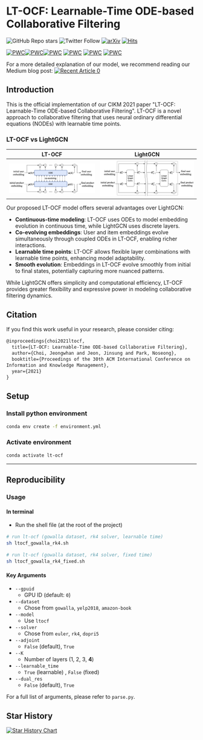 # LT-OCF: Learnable-Time ODE-based Collaborative Filtering

![GitHub Repo stars](https://img.shields.io/github/stars/jeongwhanchoi/lt-ocf) ![Twitter Follow](https://img.shields.io/twitter/follow/jeongwhan_choi?style=social)
 [![arXiv](https://img.shields.io/badge/arXiv-2108.06208-b31b1b.svg)](https://arxiv.org/abs/2108.06208) [![Hits](https://hits.seeyoufarm.com/api/count/incr/badge.svg?url=https%3A%2F%2Fgithub.com%2Fjeongwhanchoi%2Flt-ocf&count_bg=%230D6CFF&title_bg=%23555555&icon=&icon_color=%23E7E7E7&title=hits&edge_flat=false)](https://hits.seeyoufarm.com)
 	
[![PWC](https://img.shields.io/endpoint.svg?url=https://paperswithcode.com/badge/lt-ocf-learnable-time-ode-based-collaborative/collaborative-filtering-on-gowalla)](https://paperswithcode.com/sota/collaborative-filtering-on-gowalla?p=lt-ocf-learnable-time-ode-based-collaborative)[![PWC](https://img.shields.io/endpoint.svg?url=https://paperswithcode.com/badge/lt-ocf-learnable-time-ode-based-collaborative/collaborative-filtering-on-amazon-book)](https://paperswithcode.com/sota/collaborative-filtering-on-amazon-book?p=lt-ocf-learnable-time-ode-based-collaborative)[![PWC](https://img.shields.io/endpoint.svg?url=https://paperswithcode.com/badge/lt-ocf-learnable-time-ode-based-collaborative/collaborative-filtering-on-yelp2018)](https://paperswithcode.com/sota/collaborative-filtering-on-yelp2018?p=lt-ocf-learnable-time-ode-based-collaborative)
[![PWC](https://img.shields.io/endpoint.svg?url=https://paperswithcode.com/badge/lt-ocf-learnable-time-ode-based-collaborative/recommendation-systems-on-yelp2018)](https://paperswithcode.com/sota/recommendation-systems-on-yelp2018?p=lt-ocf-learnable-time-ode-based-collaborative) [![PWC](https://img.shields.io/endpoint.svg?url=https://paperswithcode.com/badge/lt-ocf-learnable-time-ode-based-collaborative/recommendation-systems-on-amazon-book)](https://paperswithcode.com/sota/recommendation-systems-on-amazon-book?p=lt-ocf-learnable-time-ode-based-collaborative) [![PWC](https://img.shields.io/endpoint.svg?url=https://paperswithcode.com/badge/lt-ocf-learnable-time-ode-based-collaborative/recommendation-systems-on-gowalla)](https://paperswithcode.com/sota/recommendation-systems-on-gowalla?p=lt-ocf-learnable-time-ode-based-collaborative)

For a more detailed explanation of our model, we recommend reading our Medium blog post:
  <a target="_blank" href="https://github-readme-medium-recent-article.vercel.app/medium/@jeongwhanchoi/0"><img src="https://github-readme-medium-recent-article.vercel.app/medium/@jeongwhanchoi/0" alt="Recent Article 0"> </a>

## Introduction

This is the official implementation of our CIKM 2021 paper "LT-OCF: Learnable-Time ODE-based Collaborative Filtering". LT-OCF is a novel approach to collaborative filtering that uses neural ordinary differential equations (NODEs) with learnable time points.

### LT-OCF vs LightGCN

LT-OCF |  LightGCN |
:-------------------------:|:-------------------------:
<img src="img/ltocf.png" width="500"> | <img src="img/lgcn.png" width="500">

Our proposed LT-OCF model offers several advantages over LightGCN:

- **Continuous-time modeling**: LT-OCF uses ODEs to model embedding evolution in continuous time, while LightGCN uses discrete layers.
- **Co-evolving embeddings**: User and item embeddings evolve simultaneously through coupled ODEs in LT-OCF, enabling richer interactions.
- **Learnable time points**: LT-OCF allows flexible layer combinations with learnable time points, enhancing model adaptability.
- **Smooth evolution**: Embeddings in LT-OCF evolve smoothly from initial to final states, potentially capturing more nuanced patterns.

While LightGCN offers simplicity and computational efficiency, LT-OCF provides greater flexibility and expressive power in modeling collaborative filtering dynamics.

## Citation

If you find this work useful in your research, please consider citing:
```
@inproceedings{choi2021ltocf,
  title={LT-OCF: Learnable-Time ODE-based Collaborative Filtering},
  author={Choi, Jeongwhan and Jeon, Jinsung and Park, Noseong},
  booktitle={Proceedings of the 30th ACM International Conference on Information and Knowledge Management},
  year={2021}
}
```


## Setup
### Install python environment

```bash
conda env create -f environment.yml   
```
### Activate environment
```bash
conda activate lt-ocf
```

---

## Reproducibility
### Usage

#### In terminal
- Run the shell file (at the root of the project)
```bash
# run lt-ocf (gowalla dataset, rk4 solver, learnable time)
sh ltocf_gowalla_rk4.sh
```
```bash
# run lt-ocf (gowalla dataset, rk4 solver, fixed time)
sh ltocf_gowalla_rk4_fixed.sh
```

#### Key Arguments
- `--gpuid`
    - GPU ID (default: `0`)
- `--dataset`
    - Chose from `gowalla`, `yelp2018`, `amazon-book`
- `--model`
    - Use `ltocf`
- `--solver`
    - Chose from `euler`, `rk4`, `dopri5`
- `--adjoint`
    - `False` (default), `True`
- `--K`
    - Number of layers (1, 2, 3, **4**)
- `--learnable_time`
    - `True` (learnable) , `False` (fixed)
- `--dual_res`
    - `False` (default), `True`

For a full list of arguments, please refer to `parse.py`.


## Star History

[![Star History Chart](https://api.star-history.com/svg?repos=jeongwhanchoi/lt-ocf&type=Date)](https://star-history.com/#jeongwhanchoi/lt-ocf&Date)